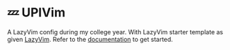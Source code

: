# 💤 UPIVim

A LazyVim config during my college year.
With LazyVim starter template as given [LazyVim](https://github.com/LazyVim/LazyVim).
Refer to the [documentation](https://lazyvim.github.io/installation) to get started.
